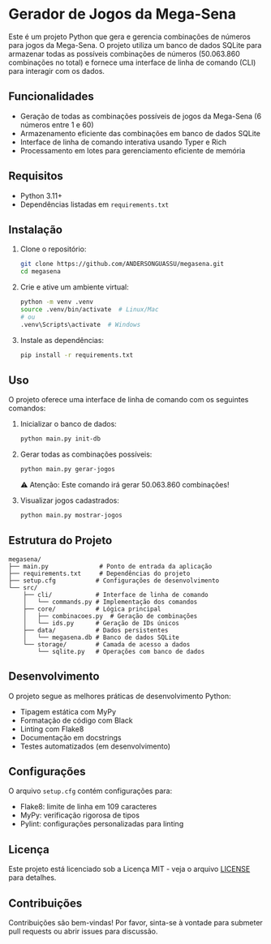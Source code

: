 # Gerador de Jogos da Mega-Sena

Este é um projeto Python que gera e gerencia combinações de números para jogos da Mega-Sena. O projeto utiliza um banco de dados SQLite para armazenar todas as possíveis combinações de números (50.063.860 combinações no total) e fornece uma interface de linha de comando (CLI) para interagir com os dados.

## Funcionalidades

- Geração de todas as combinações possíveis de jogos da Mega-Sena (6 números entre 1 e 60)
- Armazenamento eficiente das combinações em banco de dados SQLite
- Interface de linha de comando interativa usando Typer e Rich
- Processamento em lotes para gerenciamento eficiente de memória

## Requisitos

- Python 3.11+
- Dependências listadas em `requirements.txt`

## Instalação

1. Clone o repositório:
   ```bash
   git clone https://github.com/ANDERSONGUASSU/megasena.git
   cd megasena
   ```

2. Crie e ative um ambiente virtual:
   ```bash
   python -m venv .venv
   source .venv/bin/activate  # Linux/Mac
   # ou
   .venv\Scripts\activate  # Windows
   ```

3. Instale as dependências:
   ```bash
   pip install -r requirements.txt
   ```

## Uso

O projeto oferece uma interface de linha de comando com os seguintes comandos:

1. Inicializar o banco de dados:
   ```bash
   python main.py init-db
   ```

2. Gerar todas as combinações possíveis:
   ```bash
   python main.py gerar-jogos
   ```
   ⚠️ Atenção: Este comando irá gerar 50.063.860 combinações!

3. Visualizar jogos cadastrados:
   ```bash
   python main.py mostrar-jogos
   ```

## Estrutura do Projeto

```
megasena/
├── main.py              # Ponto de entrada da aplicação
├── requirements.txt     # Dependências do projeto
├── setup.cfg           # Configurações de desenvolvimento
└── src/
    ├── cli/            # Interface de linha de comando
    │   └── commands.py # Implementação dos comandos
    ├── core/           # Lógica principal
    │   ├── combinacoes.py  # Geração de combinações
    │   └── ids.py      # Geração de IDs únicos
    ├── data/           # Dados persistentes
    │   └── megasena.db # Banco de dados SQLite
    └── storage/        # Camada de acesso a dados
        └── sqlite.py   # Operações com banco de dados
```

## Desenvolvimento

O projeto segue as melhores práticas de desenvolvimento Python:

- Tipagem estática com MyPy
- Formatação de código com Black
- Linting com Flake8
- Documentação em docstrings
- Testes automatizados (em desenvolvimento)

## Configurações

O arquivo `setup.cfg` contém configurações para:
- Flake8: limite de linha em 109 caracteres
- MyPy: verificação rigorosa de tipos
- Pylint: configurações personalizadas para linting

## Licença

Este projeto está licenciado sob a Licença MIT - veja o arquivo [LICENSE](LICENSE) para detalhes.


## Contribuições

Contribuições são bem-vindas! Por favor, sinta-se à vontade para submeter pull requests ou abrir issues para discussão.

